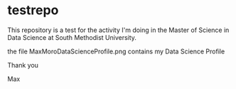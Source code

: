 # testrepo
This repository is a test for the activity I'm doing in the Master of Science in Data Science at South Methodist University.

the file MaxMoroDataScienceProfile.png contains my Data Science Profile

Thank you

Max
